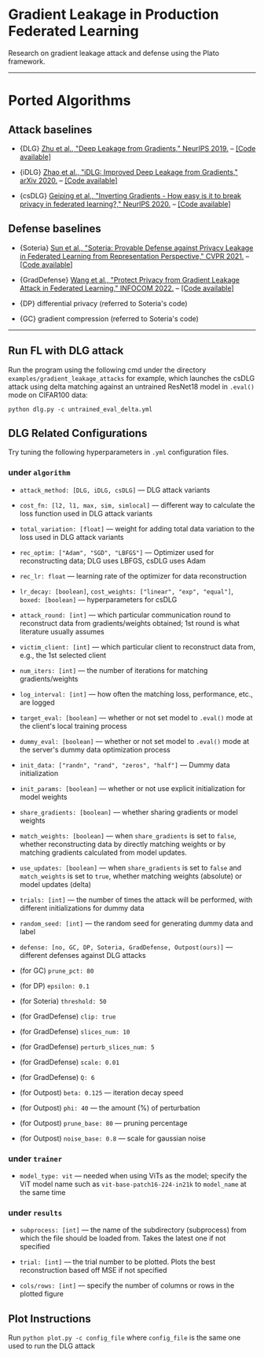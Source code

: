 # Gradient Leakage in Production Federated Learning

Research on gradient leakage attack and defense using the Plato framework.

--- 
# Ported Algorithms

## Attack baselines
- {DLG} [Zhu et al., "Deep Leakage from Gradients," NeurIPS 2019.](https://papers.nips.cc/paper/2019/hash/60a6c4002cc7b29142def8871531281a-Abstract.html) – [[Code available]](https://github.com/mit-han-lab/dlg)

- {iDLG} [Zhao et al., "iDLG: Improved Deep Leakage from Gradients," arXiv 2020.](https://arxiv.org/pdf/2001.02610.pdf) – [[Code available]](https://github.com/PatrickZH/Improved-Deep-Leakage-from-Gradients)

- {csDLG} [Geiping et al., "Inverting Gradients - How easy is it to break privacy in federated learning?," NeurIPS 2020.](https://proceedings.neurips.cc/paper/2020/file/c4ede56bbd98819ae6112b20ac6bf145-Paper.pdf) – [[Code available]](https://github.com/JonasGeiping/invertinggradients)

## Defense baselines

- {Soteria} [Sun et al., "Soteria: Provable Defense against Privacy Leakage in Federated Learning from Representation Perspective," CVPR 2021.](https://openaccess.thecvf.com/content/CVPR2021/papers/Sun_Soteria_Provable_Defense_Against_Privacy_Leakage_in_Federated_Learning_From_CVPR_2021_paper.pdf) – [[Code available]](https://github.com/jeremy313/Soteria)

- {GradDefense} [Wang et al., "Protect Privacy from Gradient Leakage Attack in Federated Learning," INFOCOM 2022.](https://infocom.info/day/2/track/Track%20A#A-3) – [[Code available]](https://github.com/wangjunxiao/GradDefense)

- {DP} differential privacy (referred to Soteria's code) 

- {GC} gradient compression (referred to Soteria's code) 
---

## Run FL with DLG attack
Run the program using the following cmd under the directory `examples/gradient_leakage_attacks` for example, which launches the csDLG attack using delta matching against an untrained ResNet18 model in `.eval()` mode on CIFAR100 data:
```
python dlg.py -c untrained_eval_delta.yml
```

## DLG Related Configurations
Try tuning the following hyperparameters in `.yml` configuration files.

### under `algorithm`

- `attack_method: [DLG, iDLG, csDLG]` — DLG attack variants

- `cost_fn: [l2, l1, max, sim, simlocal]` — different way to calculate the loss function used in DLG attack variants

- `total_variation: [float]` — weight for adding total data variation to the loss used in DLG attack variants

- `rec_optim: ["Adam", "SGD", "LBFGS"]` — Optimizer used for reconstructing data; DLG uses LBFGS, csDLG uses Adam
  
- `rec_lr: float` — learning rate of the optimizer for data reconstruction

- `lr_decay: [boolean]`, `cost_weights: ["linear", "exp", "equal"]`, `boxed: [boolean]` — hyperparameters for csDLG

- `attack_round: [int]` — which particular communication round to reconstruct data from gradients/weights obtained; 1st round is what literature usually assumes

- `victim_client: [int]` — which particular client to reconstruct data from, e.g., the 1st selected client

- `num_iters: [int]` — the number of iterations for matching gradients/weights

- `log_interval: [int]` — how often the matching loss, performance, etc., are logged

- `target_eval: [boolean]` —  whether or not set model to `.eval()` mode at the client's local training process

- `dummy_eval: [boolean]` —  whether or not set model to `.eval()` mode at the server's dummy data optimization process

- `init_data: ["randn", "rand", "zeros", "half"]` — Dummy data initialization

- `init_params: [boolean]` — whether or not use explicit initialization for model weights

- `share_gradients: [boolean]` — whether sharing gradients or model weights

- `match_weights: [boolean]` — when `share_gradients` is set to `false`, whether reconstructing data by directly matching weights or by matching gradients calculated from model updates.

- `use_updates: [boolean]` — when `share_gradients` is set to `false` and `match_weights` is set to `true`, whether matching weights (absolute) or model updates (delta)

- `trials: [int]` — the number of times the attack will be performed, with different initializations for dummy data

- `random_seed: [int]` — the random seed for generating dummy data and label

- `defense: [no, GC, DP, Soteria, GradDefense, Outpost(ours)]` — different defenses against DLG attacks

- (for GC) `prune_pct: 80` 
- (for DP) `epsilon: 0.1`
- (for Soteria) `threshold: 50`
- (for GradDefense) `clip: true`
- (for GradDefense) `slices_num: 10`
- (for GradDefense) `perturb_slices_num: 5`
- (for GradDefense) `scale: 0.01`
- (for GradDefense) `Q: 6`
- (for Outpost) `beta: 0.125` — iteration decay speed
- (for Outpost) `phi: 40` — the amount (%) of perturbation
- (for Outpost) `prune_base: 80` — pruning percentage
- (for Outpost) `noise_base: 0.8` — scale for gaussian noise

### under `trainer`

- `model_type: vit` — needed when using ViTs as the model; specify the ViT model name such as `vit-base-patch16-224-in21k` to `model_name` at the same time

### under `results`

- `subprocess: [int]` — the name of the subdirectory (subprocess) from which the file should be loaded from. Takes the latest one if not specified

- `trial: [int]` — the trial number to be plotted. Plots the best reconstruction based off MSE if not specified

- `cols/rows: [int]` — specify the number of columns or rows in the plotted figure
  
## Plot Instructions

Run ```python plot.py -c config_file``` where ```config_file``` is the same one used to run the DLG attack


